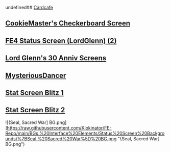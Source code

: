 undefined## [Cardcafe](Cardcafe)

## [CookieMaster's Checkerboard Screen](CookieMaster's%20Checkerboard%20Screen)

## [FE4 Status Screen (LordGlenn) (2)](FE4%20Status%20Screen%20(LordGlenn)%20(2))

## [Lord Glenn's 30 Anniv Screens](Lord%20Glenn's%2030%20Anniv%20Screens)

## [MysteriousDancer](MysteriousDancer)

## [Stat Screen Blitz 1](Stat%20Screen%20Blitz%201)

## [Stat Screen Blitz 2](Stat%20Screen%20Blitz%202)

![{Seal, Sacred War] BG.png](https://raw.githubusercontent.com/Klokinator/FE-Repo/main/BGs,%20Interface%20Elements/Status%20Screen%20Backgrounds/%7BSeal,%20Sacred%20War%5D%20BG.png "{Seal, Sacred War] BG.png")
